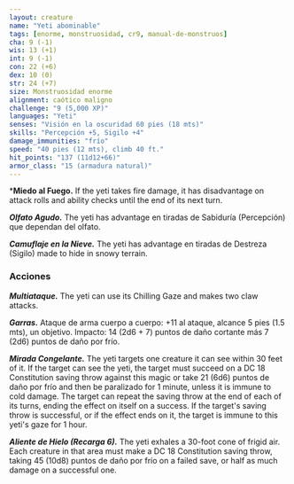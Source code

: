 ```yaml
---
layout: creature
name: "Yeti abominable"
tags: [enorme, monstruosidad, cr9, manual-de-monstruos]
cha: 9 (-1)
wis: 13 (+1)
int: 9 (-1)
con: 22 (+6)
dex: 10 (0)
str: 24 (+7)
size: Monstruosidad enorme
alignment: caótico maligno
challenge: "9 (5,000 XP)"
languages: "Yeti"
senses: "Visión en la oscuridad 60 pies (18 mts)"
skills: "Percepción +5, Sigilo +4"
damage_immunities: "frío"
speed: "40 pies (12 mts), climb 40 ft."
hit_points: "137 (11d12+66)"
armor_class: "15 (armadura natural)"
---
```


***Miedo al Fuego.** If the yeti takes fire damage, it has disadvantage on attack rolls and ability checks until the end of its next turn.

***Olfato Agudo.*** The yeti has advantage en tiradas de Sabiduría (Percepción) que dependan del olfato.

***Camuflaje en la Nieve.*** The yeti has advantage en tiradas de Destreza (Sigilo) made to hide in snowy terrain.

### Acciones

***Multiataque.*** The yeti can use its Chilling Gaze and makes two claw attacks.

***Garras.*** Ataque de arma cuerpo a cuerpo: +11 al ataque, alcance 5 pies (1.5 mts), un objetivo. Impacto: 14 (2d6 + 7) puntos de daño cortante más 7 (2d6) puntos de daño por frío.

***Mirada Congelante.*** The yeti targets one creature it can see within 30 feet of it. If the target can see the yeti, the target must succeed on a DC 18 Constitution saving throw against this magic or take 21 (6d6) puntos de daño por frío and then be paralizado for 1 minute, unless it is immune to cold damage. The target can repeat the saving throw at the end of each of its turns, ending the effect on itself on a success. If the target's saving throw is successful, or if the effect ends on it, the target is immune to this yeti's gaze for 1 hour.

***Aliente de Hielo (Recarga 6).*** The yeti exhales a 30-foot cone of frigid air. Each creature in that area must make a DC 18 Constitution saving throw, taking 45 (10d8) puntos de daño por frío on a failed save, or half as much damage on a successful one.

